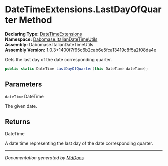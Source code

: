 ﻿<!--  
  <auto-generated>   
    The contents of this file were generated by a tool.  
    Changes to this file may be list if the file is regenerated  
  </auto-generated>   
-->

# DateTimeExtensions.LastDayOfQuarter Method

**Declaring Type:** [DateTimeExtensions](../index.md)  
**Namespace:** [Dabomase.ItalianDateTimeUtils](../../index.md)  
**Assembly:** Dabomase.ItalianDateTimeUtils  
**Assembly Version:** 1.0.3+1400f7f95c6b2cab6e5fca13419c8f5a2f08da4e

Gets the last day of the date corresponding quarter.

```csharp
public static DateTime LastDayOfQuarter(this DateTime dateTime);
```

## Parameters

`dateTime`  DateTime

The given date.

## Returns

DateTime

A date time representing the last day of the date corresponding quarter.

___

*Documentation generated by [MdDocs](https://github.com/ap0llo/mddocs)*
